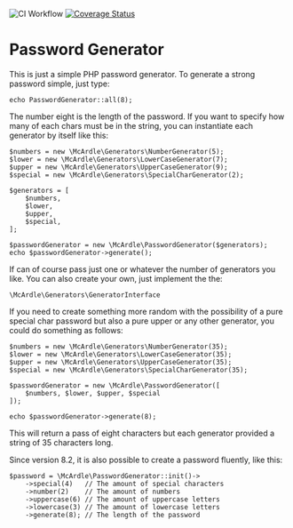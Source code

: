 ![CI Workflow](https://github.com/mcardle/password-generator/actions/workflows/ci.yml/badge.svg)
[![Coverage Status](http://beporter.github.io/phpunit-coverage-tutorial/img/coverage.png)](http://beporter.github.io/phpunit-coverage-tutorial/coverage/)

# Password Generator

This is just a simple PHP password generator. To generate a strong password simple, just type:

```
echo PasswordGenerator::all(8);
```

The number eight is the length of the password. If you want to specify how many of each chars must be in the string, you can instantiate each generator by itself like this:

```
$numbers = new \McArdle\Generators\NumberGenerator(5);
$lower = new \McArdle\Generators\LowerCaseGenerator(7);
$upper = new \McArdle\Generators\UpperCaseGenerator(9);
$special = new \McArdle\Generators\SpecialCharGenerator(2);

$generators = [
    $numbers,
    $lower,
    $upper,
    $special,
];

$passwordGenerator = new \McArdle\PasswordGenerator($generators);
echo $passwordGenerator->generate();
```

If can of course pass just one or whatever the number of generators you like. You can also create your own, just implement the the:

```
\McArdle\Generators\GeneratorInterface
```

If you need to create something more random with the possibility of a pure special char password but also a pure upper or any other generator, you could do something as follows:

```
$numbers = new \McArdle\Generators\NumberGenerator(35);
$lower = new \McArdle\Generators\LowerCaseGenerator(35);
$upper = new \McArdle\Generators\UpperCaseGenerator(35);
$special = new \McArdle\Generators\SpecialCharGenerator(35);

$passwordGenerator = new \McArdle\PasswordGenerator([
    $numbers, $lower, $upper, $special
]);

echo $passwordGenerator->generate(8);
```
This will return a pass of eight characters but each generator provided a string of 35 characters long.

Since version 8.2, it is also possible to create a password fluently, like this:

```
$password = \McArdle\PasswordGenerator::init()->
    ->special(4)   // The amount of special characters
    ->number(2)    // The amount of numbers
    ->uppercase(6) // The amount of uppercase letters
    ->lowercase(3) // The amount of lowercase letters
    ->generate(8); // The length of the password
```